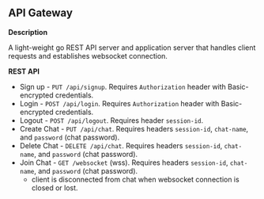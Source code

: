 ## API Gateway

**Description**

A light-weight go REST API server and application server that handles client requests and establishes websocket connection.

**REST API**

- Sign up - `PUT /api/signup`. Requires `Authorization` header with Basic-encrypted credentials. 
- Login - `POST /api/login`. Requires `Authorization` header with Basic-encrypted credentials.
- Logout - `POST /api/logout`. Requires header `session-id`.
- Create Chat - `PUT /api/chat`. Requires headers `session-id`, `chat-name`, and `password` (chat password).
- Delete Chat - `DELETE /api/chat`. Requires headers `session-id`, `chat-name`, and `password` (chat password).
- Join Chat - `GET /websocket` (wss). Requires headers `session-id`, `chat-name`, and `password` (chat password). 
    - client is disconnected from chat when websocket connection is closed or lost.

